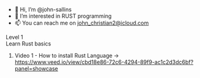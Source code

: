- 👋 Hi, I’m @john-sallins
- 👀 I’m interested in RUST programming
- 📫 You can reach me on john_christian2@icloud.com 



Level 1  
Learn Rust basics 
1)  Video 1 - How to install Rust Language -> https://www.veed.io/view/cbd18e86-72c6-4294-89f9-ac1c2d3dc6bf?panel=showcase



